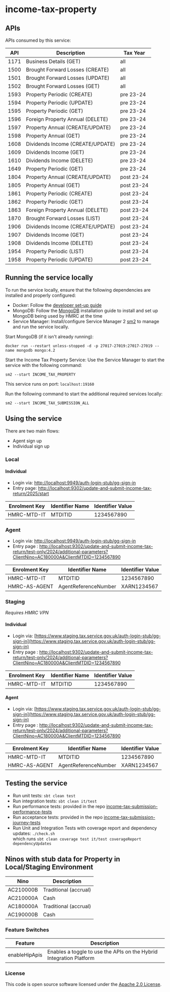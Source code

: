 
# income-tax-property

## APIs

APIs consumed by this service:

| API | Description                      | Tax Year   |
|-----|----------------------------------|------------|
| 1171 | Business Details (GET)           | all        |
| 1500 | Brought Forward Losses (CREATE)  | all        |
| 1501 | Brought Forward Losses (UPDATE)  | all        |
| 1502 | Brought Forward Losses (GET)     | all        |
| 1593 | Property Periodic (CREATE)       | pre 23-24  |
| 1594 | Property Periodic (UPDATE)       | pre 23-24  |
| 1595 | Property Periodic (GET)          | pre 23-24  |
| 1596 | Foreign Property Annual (DELETE) | pre 23-24  |
| 1597 | Property Annual (CREATE/UPDATE)  | pre 23-24  |
| 1598 | Property Annual (GET)            | pre 23-24  |
| 1608 | Dividends Income (CREATE/UPDATE) | pre 23-24  |
| 1609 | Dividends Income (GET)           | pre 23-24  |
| 1610 | Dividends Income (DELETE)        | pre 23-24  |
| 1649 | Property Periodic (GET)          | pre 23-24  |
| 1804 | Property Annual (CREATE/UPDATE)  | post 23-24 |
| 1805 | Property Annual (GET)            | post 23-24 |
| 1861 | Property Periodic (CREATE)       | post 23-24 |
| 1862 | Property Periodic (GET)          | post 23-24 |
| 1863 | Foreign Property Annual (DELETE) | post 23-24 |
| 1870 | Brought Forward Losses (LIST)    | post 23-24 |
| 1906 | Dividends Income (CREATE/UPDATE) | post 23-24 |
| 1907 | Dividends Income (GET)           | post 23-24 |
| 1908 | Dividends Income (DELETE)        | post 23-24 |
| 1954 | Property Periodic (LIST)         | post 23-24 |
| 1958 | Property Periodic (UPDATE)       | post 23-24 |

## Running the service locally

To run the service locally, ensure that the following dependencies are installed and properly configured:

- Docker: Follow the [developer set-up guide](https://docs.tax.service.gov.uk/mdtp-handbook/documentation/developer-set-up/)
- MongoDB: Follow the [MongoDB](https://docs.mongodb.com/manual/installation/) installation guide to install and set up MongoDB being used by HMRC at the time
- Service Manager: Install/configure Service Manager 2 [sm2](https://github.com/hmrc/sm2) to manage and run the service locally.

Start MongoDB (if it isn't already running):

    docker run --restart unless-stopped -d -p 27017-27019:27017-27019 --name mongodb mongo:4.2

Start the Income Tax Property Service: Use the Service Manager to start the service with the following command:

    sm2 --start INCOME_TAX_PROPERTY

This service runs on port: `localhost:19160`

Run the following command to start the additional required services locally:

    sm2 --start INCOME_TAX_SUBMISSION_ALL

## Using the service

There are two main flows:

* Agent sign up
* Individual sign up

### Local

#### Individual
* Login via: [http://localhost:9949/auth-login-stub/gg-sign-in](http://localhost:9949/auth-login-stub/gg-sign-in)
* Entry page: [http://localhost:9302/update-and-submit-income-tax-return/2025/start](http://localhost:9302/update-and-submit-income-tax-return/2025/start)

| Enrolment Key | Identifier Name | Identifier Value |
|---------------|-----------------|------------------|
| HMRC-MTD-IT   | MTDITID         | 1234567890       |


### Agent
* Login via: [http://localhost:9949/auth-login-stub/gg-sign-in](http://localhost:9949/auth-login-stub/gg-sign-in)
* Entry page : [http://localhost:9302/update-and-submit-income-tax-return/test-only/2024/additional-parameters?ClientNino=AC180000A&ClientMTDID=1234567890](http://localhost:9302/update-and-submit-income-tax-return/test-only/2024/additional-parameters?ClientNino=AC180000A&ClientMTDID=1234567890)

| Enrolment Key  | Identifier Name      | Identifier Value	 |
|----------------|----------------------|-------------------|
| HMRC-MTD-IT    | MTDITID              | 1234567890        |
| HMRC-AS-AGENT  | AgentReferenceNumber | XARN1234567       |

### Staging

*Requires HMRC VPN*

#### Individual
* Login via: [https://www.staging.tax.service.gov.uk/auth-login-stub/gg-sign-in](https://www.staging.tax.service.gov.uk/auth-login-stub/gg-sign-in)
* Entry page : [http://localhost:9302/update-and-submit-income-tax-return/test-only/2024/additional-parameters?ClientNino=AC180000A&ClientMTDID=1234567890](http://localhost:9302/update-and-submit-income-tax-return/test-only/2024/additional-parameters?ClientNino=AC180000A&ClientMTDID=1234567890)

| Enrolment Key | Identifier Name | Identifier Value |
|---------------|-----------------|------------------|
| HMRC-MTD-IT   | MTDITID         | 1234567890       |

#### Agent
* Login via: [https://www.staging.tax.service.gov.uk/auth-login-stub/gg-sign-in](https://www.staging.tax.service.gov.uk/auth-login-stub/gg-sign-in)
* Entry page : [http://localhost:9302/update-and-submit-income-tax-return/test-only/2024/additional-parameters?ClientNino=AC180000A&ClientMTDID=1234567890](http://localhost:9302/update-and-submit-income-tax-return/test-only/2024/additional-parameters?ClientNino=AC180000A&ClientMTDID=1234567890)

| Enrolment Key  | Identifier Name      | Identifier Value	 |
|----------------|----------------------|-------------------|
| HMRC-MTD-IT    | MTDITID              | 1234567890        |
| HMRC-AS-AGENT  | AgentReferenceNumber | XARN1234567       |


## Testing the service

* Run unit tests: `sbt clean test`
* Run integration tests: `sbt clean it/test`
* Run performance tests: provided in the repo [income-tax-submission-performance-tests](https://github.com/hmrc/income-tax-submission-performance-tests)
* Run acceptance tests: provided in the repo [income-tax-submission-journey-tests](https://github.com/hmrc/income-tax-submission-journey-tests)
* Run Unit and Integration Tests with coverage report and dependency updates: `./check.sh`<br/>
  which runs `sbt clean coverage test it/test coverageReport dependencyUpdates`

## Ninos with stub data for Property in Local/Staging Environment

| Nino      | Description           |
|-----------|-----------------------|
| AC210000B | Traditional (accrual) |
| AC210000A | Cash                  |
| AC180000A | Traditional (accrual) | 
| AC190000B | Cash                  |

### Feature Switches
| Feature                     | Description                                                                                              |
 |-----------------------------|----------------------------------------------------------------------------------------------------------|
| enableHipApis          | Enables a toggle to use the APIs on the Hybrid Integration Platform


### License

This code is open source software licensed under the [Apache 2.0 License]("http://www.apache.org/licenses/LICENSE-2.0.html").